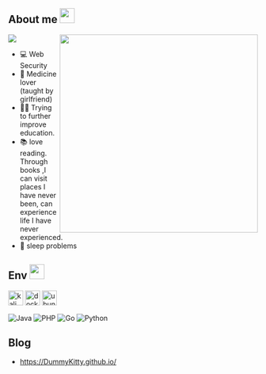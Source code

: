 <!--
**DummyKitty/DummyKitty** is a ✨ _special_ ✨ repository because its `README.md` (this file) appears on your GitHub profile.

Here are some ideas to get you started:

- 🔭 I’m currently working on ...
- 🌱 I’m currently learning ...
- 👯 I’m looking to collaborate on ...
- 🤔 I’m looking for help with ...
- 💬 Ask me about ...
- 📫 How to reach me: ...
- 😄 Pronouns: ...
- ⚡ Fun fact: ...
-->

## About me <img src="https://media.giphy.com/media/VgCDAzcKvsR6OM0uWg/giphy.gif" width="30">


<img src="https://media.tenor.com/CliO9z1BM2wAAAAj/bongo-cat-gif-transparent.gif">

<img align='right' src="https://github-readme-stats.vercel.app/api?username=DummyKitty&theme=great-gatsby&show_icons=true" width="400">

- 💻 Web Security
- 🏥 Medicine lover (taught by girlfriend)
- 👨‍🎓 Trying to further improve education.
- 📚 love reading. Through books ,I can visit places I have never been, can experience life I have never experienced.
- 🛌 sleep problems

## Env <img src="https://media.giphy.com/media/WUlplcMpOCEmTGBtBW/giphy.gif" width="30"> 
<p>
  <img src="https://raw.githubusercontent.com/marwin1991/profile-technology-icons/refs/heads/main/icons/kali_linux.png" alt="kali" width="30" height="30" />
  <img src="https://raw.githubusercontent.com/marwin1991/profile-technology-icons/refs/heads/main/icons/docker.png" alt="docker" width="30" height="30" />
  <img src="https://raw.githubusercontent.com/marwin1991/profile-technology-icons/refs/heads/main/icons/ubuntu.png" alt="ubuntu.png" width="30" height="30" />
</p> 



![Java](https://img.shields.io/badge/java-%23ED8B00.svg?style=for-the-badge&logo=openjdk&logoColor=white)
![PHP](https://img.shields.io/badge/php-%23777BB4.svg?style=for-the-badge&logo=php&logoColor=white)
![Go](https://img.shields.io/badge/go-%2300ADD8.svg?style=for-the-badge&logo=go&logoColor=white)
![Python](https://img.shields.io/badge/python-3670A0?style=for-the-badge&logo=python&logoColor=ffdd54)


## Blog
-  https://DummyKitty.github.io/


<!--<p><a href="https://github.com/ryo-ma/github-profile-trophy"><img src="https://github-profile-trophy.vercel.app/?username=DummyKitty&theme=onedark" alt="DummyKitty" /></a></p> -->


<!--[![Ashutosh's github activity graph](https://github-readme-activity-graph.vercel.app/graph?username=DummyKitty&theme=tokyo-night)](https://github.com/ashutosh00710/github-readme-activity-graph) -->

